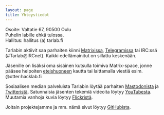 ```yaml
---
layout: page
title: Yhteystiedot
---
```

Osoite: Valtatie 67, 90500 Oulu  
Puhelin labille ehkä tulossa.  
Hallitus: hallitus (a) tarlab.fi

Tarlabin aktiivit saa parhaiten kiinni [Matrixissa](https://matrix.to/#/#tarlab-public:hacklab.fi), [Telegramissa](https://t.me/Tarlab) tai IRC:ssä (#Tarlab@IRCnet). Kaikki edellämainitut on sillattu keskenään.

Jäsenille on lisäksi oma sisäinen kutsulla toimiva Matrix-space, jonne pääsee helpoiten [eteishuoneen](https://matrix.to/#/#tarlab-waiting:hacklab.fi) kautta tai laittamalla viestiä esim. @otter:hacklab.fi

Sosiaalisen median palveluista Tarlabin löytää parhaiten [Mastodonista](https://mastodo.fi/@tarlab) ja [Twitteristä](https://twitter.com/TarlabOulu). Satunnaisia jäsenten tekemiä videoita löytyy [YouTubesta](https://www.youtube.com/@tarlaboulu). Muutamia vanhoja kuvia löytyy [Flickristä](https://www.flickr.com/groups/tarlab/).

Joitain projektejamme ja mm. nämä sivut löytyy [GitHubista](https://github.com/Tarlab).

